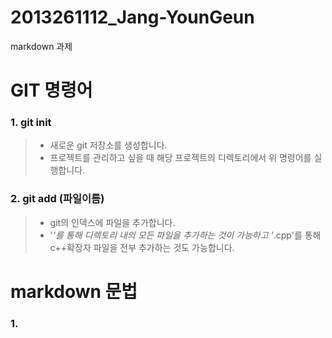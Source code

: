 # 2013261112_Jang-YounGeun
markdown 과제

# GIT 명령어

### 1. git init 
> - 새로운 git 저장소를 생성합니다.
> - 프로젝트를 관리하고 싶을 때 해당 프로젝트의 디렉토리에서 위 명령어를 실행합니다.

### 2. git add (파일이름)
> - git의 인덱스에 파일을 추가합니다.
> - '*'를 통해 디렉토리 내의 모든 파일을 추가하는 것이 가능하고 '*.cpp'를 통해 c++확장자 파일을 전부 추가하는 것도 가능합니다.



# markdown 문법

### 1. 
